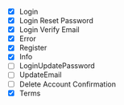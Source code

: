 - [x] Login
- [x] Login Reset Password
- [x] Login Verify Email
- [x] Error
- [x] Register
- [x] Info
- [ ] LoginUpdatePassword
- [ ] UpdateEmail
- [ ] Delete Account Confirmation
- [x] Terms
